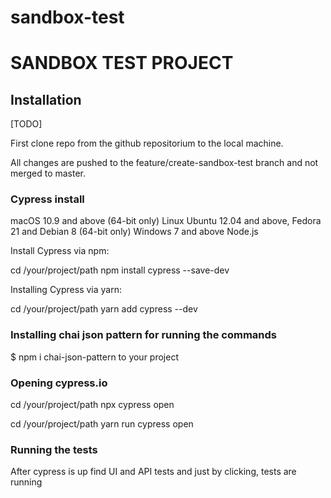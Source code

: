 # sandbox-test

SANDBOX TEST PROJECT
===========================

Installation
------------

[TODO]

First clone repo from the github repositorium to the local machine.

All changes are pushed to the feature/create-sandbox-test branch and not merged to master.

### Cypress install

macOS 10.9 and above (64-bit only)
Linux Ubuntu 12.04 and above, Fedora 21 and Debian 8 (64-bit only)
Windows 7 and above
Node.js

Install Cypress via npm:

cd /your/project/path
npm install cypress --save-dev

Installing Cypress via yarn:

cd /your/project/path
yarn add cypress --dev

### Installing chai json pattern for running the commands

$ npm i chai-json-pattern to your project

### Opening cypress.io 

cd /your/project/path
npx cypress open


cd /your/project/path
yarn run cypress open

### Running the tests

After cypress is up find UI and API tests and just by clicking, tests are running



